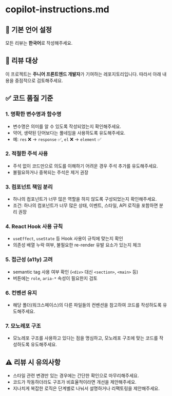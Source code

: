 # copilot-instructions.md

## 📌 기본 언어 설정

모든 리뷰는 **한국어**로 작성해주세요.

## 🎯 리뷰 대상

이 프로젝트는 **주니어 프론트엔드 개발자**가 기여하는 레포지토리입니다. 따라서 아래 내용을 중점적으로 검토해주세요.

## ✅ 코드 품질 기준

### 1. **명확한 변수명과 함수명**

- 변수명은 의미를 알 수 있도록 작성되었는지 확인해주세요.
- 약어, 생략된 단어보다는 풀네임을 사용하도록 유도해주세요.
- 예: `res` ❌ → `response` ✅, `el` ❌ → `element` ✅

### 2. **적절한 주석 사용**

- 주석 없이 코드만으로 의도를 이해하기 어려운 경우 주석 추가를 유도해주세요.
- 불필요하거나 중복되는 주석은 제거 권장

### 3. **컴포넌트 책임 분리**

- 하나의 컴포넌트가 너무 많은 역할을 하지 않도록 구성되었는지 확인해주세요.
- 조건: 하나의 컴포넌트가 너무 많은 상태, 이벤트, 스타일, API 로직을 포함하면 분리 권장

### 4. **React Hook 사용 규칙**

- `useEffect`, `useState` 등 Hook 사용이 규칙에 맞는지 확인
- 의존성 배열 누락 여부, 불필요한 re-render 유발 요소가 있는지 체크

### 5. **접근성 (a11y) 고려**

- semantic tag 사용 여부 확인 (`<div>` 대신 `<section>`, `<main>` 등)
- 버튼에는 `role`, `aria-*` 속성이 필요한지 검토

### 6. **컨벤션 유지**

- 해당 폴더(워크스페이스)의 다른 파일들의 컨벤션을 참고하여 코드를 작성하도록 유도해주세요.

### 7. **모노레포 구조**

- 모노레포 구조를 사용하고 있다는 점을 명심하고, 모노레포 구조에 맞는 코드를 작성하도록 유도해주세요.

## ⚠ 리뷰 시 유의사항

- 스타일 관련 변경만 있는 경우에는 간단한 확인으로 마무리해주세요.
- 코드가 작동하더라도 구조가 비효율적이라면 개선을 제안해주세요.
- 지나치게 복잡한 로직은 단계별로 나눠서 설명하거나 리팩토링을 제안해주세요.
